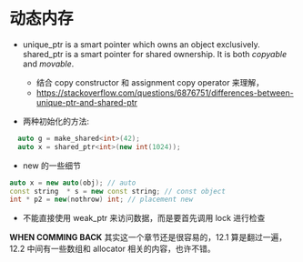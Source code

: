 # 动态内存

- unique_ptr is a smart pointer which owns an object exclusively. shared_ptr is a smart pointer for shared ownership. It is both *copyable* and *movable*.
  - 结合 copy constructor 和 assignment copy operator 来理解，
  - https://stackoverflow.com/questions/6876751/differences-between-unique-ptr-and-shared-ptr

- 两种初始化的方法:
```cpp
  auto g = make_shared<int>(42);
  auto x = shared_ptr<int>(new int(1024));
```


- new 的一些细节

```cpp
auto x = new auto(obj); // auto
const string  * s = new const string; // const object
int * p2 = new(nothrow) int; // placement new
```

- 不能直接使用 weak_ptr 来访问数据，而是要首先调用 lock 进行检查

**WHEN COMMING BACK**
其实这一个章节还是很容易的，12.1 算是翻过一遍，12.2 中间有一些数组和 allocator 相关的内容，也许不错。 

